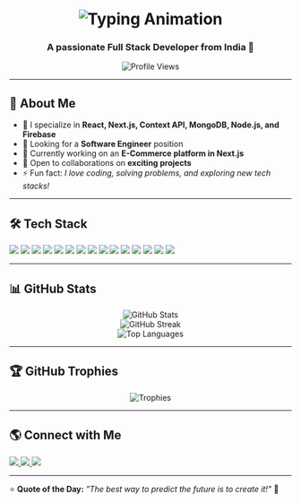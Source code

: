 <h1 align="center">
  <img src="https://readme-typing-svg.herokuapp.com?font=Fira+Code&weight=600&size=30&pause=1000&color=00FF00&center=true&vCenter=true&width=500&lines=Hi+%F0%9F%91%8B%2C+I'm+Smrutisaurav+Ojha;A+Full+Stack+Web+Developer" alt="Typing Animation" />
</h1>

</h1>
<h3 align="center">A passionate Full Stack Developer from India 🚀</h3>


<p align="center">
  <img src="https://komarev.com/ghpvc/?username=saurav178&label=Profile%20Views&color=blue&style=flat" alt="Profile Views" />
</p>

---

## 🚀 About Me  
- 🌱 I specialize in **React, Next.js, Context API, MongoDB, Node.js, and Firebase**  
- 💼 Looking for a **Software Engineer** position  
- 🔭 Currently working on an **E-Commerce platform in Next.js**  
- 🤝 Open to collaborations on **exciting projects**  
- ⚡ Fun fact: *I love coding, solving problems, and exploring new tech stacks!*  

---

## 🛠️ Tech Stack  
<p align="left">
  <img src="https://img.shields.io/badge/JavaScript-F7DF1E?style=for-the-badge&logo=javascript&logoColor=black" />
  <img src="https://img.shields.io/badge/React-61DAFB?style=for-the-badge&logo=react&logoColor=black" />
  <img src="https://img.shields.io/badge/Next.js-000000?style=for-the-badge&logo=next.js&logoColor=white" />
  <img src="https://img.shields.io/badge/Node.js-339933?style=for-the-badge&logo=node.js&logoColor=white" />
  <img src="https://img.shields.io/badge/MongoDB-47A248?style=for-the-badge&logo=mongodb&logoColor=white" />
  <img src="https://img.shields.io/badge/TailwindCSS-06B6D4?style=for-the-badge&logo=tailwind-css&logoColor=white" />
  <img src="https://img.shields.io/badge/Context%20API-61DAFB?style=for-the-badge&logo=react&logoColor=black" />
  <img src="https://img.shields.io/badge/HTML5-E34F26?style=for-the-badge&logo=html5&logoColor=white" />
  <img src="https://img.shields.io/badge/CSS3-1572B6?style=for-the-badge&logo=css3&logoColor=white" />
  <img src="https://img.shields.io/badge/Bootstrap%205-7952B3?style=for-the-badge&logo=bootstrap&logoColor=white" />
  <img src="https://img.shields.io/badge/Firebase-FFCA28?style=for-the-badge&logo=firebase&logoColor=black" />
  <img src="https://img.shields.io/badge/MySQL-4479A1?style=for-the-badge&logo=mysql&logoColor=white" />
  <img src="https://img.shields.io/badge/VS%20Code-007ACC?style=for-the-badge&logo=visual-studio-code&logoColor=white" />
  <img src="https://img.shields.io/badge/Postman-FF6C37?style=for-the-badge&logo=postman&logoColor=white" />
  <img src="https://img.shields.io/badge/Vercel-000000?style=for-the-badge&logo=vercel&logoColor=white" />
</p>

---

## 📊 GitHub Stats  
<p align="center">
  <img src="https://github-readme-stats.vercel.app/api?username=saurav178&show_icons=true&theme=radical" alt="GitHub Stats" />
  <br />
  <img src="https://github-readme-streak-stats.herokuapp.com/?user=saurav178&theme=radical" alt="GitHub Streak" />
  <br />
  <img src="https://github-readme-stats.vercel.app/api/top-langs/?username=saurav178&layout=compact&theme=radical" alt="Top Languages" />
</p>

---

## 🏆 GitHub Trophies  
<p align="center">
  <img src="https://github-profile-trophy.vercel.app/?username=saurav178&theme=dracula" alt="Trophies" />
</p>

---


## 🌎 Connect with Me  
<p align="left">
  <a href="https://www.linkedin.com/in/smrutisaurav/" target="_blank">
    <img src="https://img.shields.io/badge/LinkedIn-blue?style=for-the-badge&logo=linkedin" />
  </a>
  <a href="https://github.com/saurav178" target="_blank">
    <img src="https://img.shields.io/badge/GitHub-black?style=for-the-badge&logo=github" />
  </a>
  <a href="mailto:sauravojha178@gmail.com" target="_blank">
    <img src="https://img.shields.io/badge/Gmail-red?style=for-the-badge&logo=gmail&logoColor=white" />
  </a>
</p>

---

⭐ **Quote of the Day:** *"The best way to predict the future is to create it!"* 🚀
